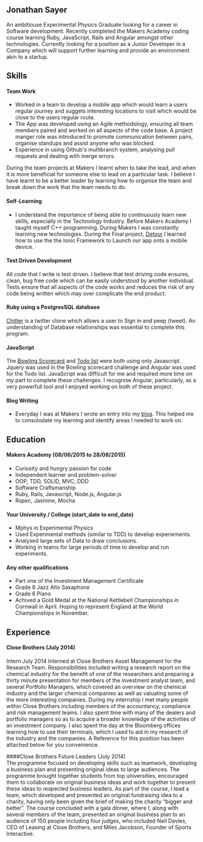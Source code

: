 ## Jonathan Sayer 

An ambitiouse Experimental Physics Graduate looking for a career in Software development. Recently completed the Makers Academy coding course learning Ruby, JavaScript, Rails and Angular amongst other technologies. Currently looking for a position as a Junior Developer in a Company which will support further learning and provide an environment akin to a startup.

## Skills

#### Team Work

- Worked in a team to develop a mobile app which would learn a users regular journey and suggets interesting locations to visit which would be close to the users regular route. 
- The App was developed using an Agile methodology, ensuring all team members paired and worked on all aspects of the code base. A project manger role was introduced to promote communication between pairs, organise standups and assist anyone who was blocked. 
- Experience in using Github's multibranch system, analysing pull requests and dealing with merge errors. 

During the team projects at Makers I learnt when to take the lead, and when it is more beneficial for someone else to lead on a particular task. I believe I have learnt to be a better leader by learning how to organise the team and break down the work that the team needs to do. 

#### Self-Learning

- I understand the importance of being able to continuously learn new skills, especially in the Technology Industry.  Before Makers Academy I taught myself C++ programming. During Makers I was constantly learning new technologies. During the Final project, [Detour](https://github.com/zeus-org/detour-ionic) I learned how to use the the Ionic Framework to Launch our app onto a mobile device. 

#### Test Driven Development

All code that I write is test driven. I believe that test driving code ensures, clean, bug free code which can be easily understood by another individual. Tests ensure that all aspects of the code works and reduces the risk of any code being written which may over complicate the end product. 

#### Ruby using a PostgresSQL database

[Chitter](https://github.com/jonathansayer/Chitter_Redo) is a twitter clone which allows a user to Sign in and peep (tweet). An understanding of Database relationships was essential to complete this program. 

#### JavaScript

The [Bowling Scorecard](https://github.com/jonathansayer/bowling-challenge) and [Todo list](https://github.com/jonathansayer/todo_challenge) were both using only Javascript. Jquery was used in the Bowling scorecard challenge and Angular was used for the Todo list. JavaScript was difficult for me and required more time on my part to complete these challenges. I recognise Angular, particularly, as a very powerfull tool and I enjoyed working on both of these project. 

#### Blog Writing
- Everyday I was at Makers I wrote an entry into my [blog](http://the-makers-academy-experience.ghost.io/). This helped me to consolodate my learning and identify areas I needed to work on. 

## Education

#### Makers Academy (08/06/2015 to 28/08/2015)

- Curiosity and hungry passion for code
- Independent learner and problem-solver
- OOP, TDD, SOLID, MVC, DDD
- Software Craftsmanship
- Ruby, Rails, Javascript, Node.js, Angular.js
- Rspec, Jasmine, Mocha

#### Your University / College (start_date to end_date)

- Mphys in Experimental Physics
- Used Experimental methods (similar to TDD) to develop experiements. 
- Analysed large sets of Data to draw conclusions. 
- Working in teams for large periods of time to develop and run experiments. 

#### Any other qualifications

- Part one of the Investment Management Certificate
- Grade 8 Jazz Alto Saxaphone
- Grade 6 Piano
- Achived a Gold Medal at the National Kettlebell Championships in Cornwall in April. Hoping to represent England at the World Championships in November. 

## Experience

#### Close Brothers (July 2014)
Intern July 2014
Interned at Close Brothers Asset Management for the Research Team. Responsibilities included writing a research report on the chemical industry for the benefit of one of the researchers and preparing a thirty minute presentation for members of the investment analyst team, and several Portfolio Managers, which covered an overview on the chemical industry and the larger chemical companies as well as valuating some of the more interesting companies. During my internship I met many people within Close Brothers including members of the accountancy, compliance and risk management teams. I also spent time with many of the dealers and portfolio managers so as to acquire a broader knowledge of the activities of an investment company. I also spent the day at the Bloomberg offices learning how to use their terminals, which I used to aid in my research of the industry and the companies. A Reference for this position has been attached below for you convenience. 

####Close Brothers Future Leaders (July 2014)                                               
The programme focused on developing skills such as teamwork, developing a business plan and presenting original ideas to large audiences. The programme brought together students from top universities, encouraged them to collaborate on original business ideas and work together to present these ideas to respected business leaders. As part of the course, I lead a team, which developed and presented an original fundraising idea to a charity, having only been given the brief of making the charity “bigger and better”. The course concluded with a gala dinner, where I, along with several members of the team, presented an original business plan to an audience of 150 people including four judges, who included Neil Davies, CEO of Leasing at Close Brothers, and Miles Jacobson, Founder of Sports Interactive.    
